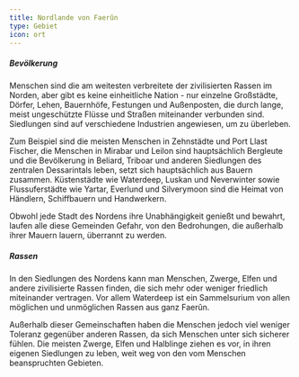 ```yaml
---
title: Nordlande von Faerûn
type: Gebiet
icon: ort
---
```


##### Bevölkerung

Menschen sind die am weitesten verbreitete der zivilisierten Rassen im Norden, aber gibt es keine einheitliche Nation - nur einzelne Großstädte, Dörfer, Lehen, Bauernhöfe, Festungen und Außenposten, die durch lange, meist ungeschützte Flüsse und Straßen miteinander verbunden sind. Siedlungen sind auf verschiedene Industrien angewiesen, um zu überleben.

Zum Beispiel sind die meisten Menschen in Zehnstädte und Port Llast Fischer, die Menschen in Mirabar und Leilon sind hauptsächlich Bergleute und die Bevölkerung in Beliard, Triboar und anderen Siedlungen des zentralen Dessarintals leben, setzt sich hauptsächlich aus Bauern zusammen.
Küstenstädte wie Waterdeep, Luskan und Neverwinter sowie Flussuferstädte wie Yartar, Everlund und Silverymoon sind die Heimat von Händlern, Schiffbauern und Handwerkern.

Obwohl jede Stadt des Nordens ihre Unabhängigkeit genießt und bewahrt, laufen alle diese Gemeinden Gefahr, von den Bedrohungen, die außerhalb ihrer Mauern lauern, überrannt zu werden.

##### Rassen

In den Siedlungen des Nordens kann man Menschen, Zwerge, Elfen und andere zivilisierte Rassen finden, die sich mehr oder weniger friedlich miteinander vertragen. Vor allem Waterdeep ist ein Sammelsurium von allen möglichen und unmöglichen Rassen aus ganz Faerûn.

Außerhalb dieser Gemeinschaften haben die Menschen jedoch viel weniger Toleranz gegenüber anderen Rassen, da sich Menschen unter sich sicherer fühlen. Die meisten Zwerge, Elfen und Halblinge ziehen es vor, in ihren eigenen Siedlungen zu leben, weit weg von den vom Menschen beanspruchten Gebieten.
